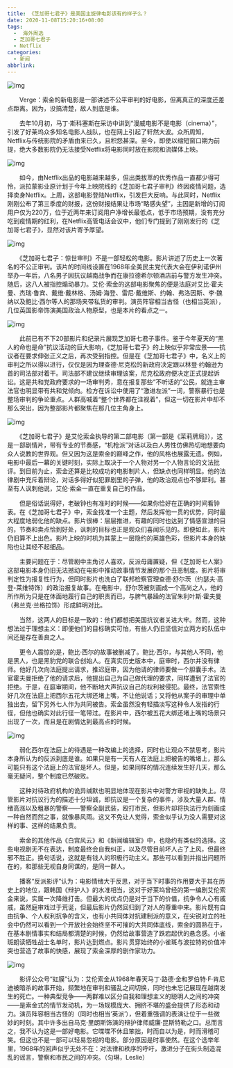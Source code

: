```yaml
---
title: 《芝加哥七君子》是美国主旋律电影该有的样子么？
date: 2020-11-08T15:20:16+08:00
tags:
  -  海外周选
  - 芝加哥七君子
  - Netflix
categories:
  - 新闻
abbrlink:
---
```


![img](https://cdn.jsdelivr.net/gh/yakeing/Documentation@main/Hexo/images/e6c8-kcaeqzx0188053.jpg)

　　Verge：索金的新电影是一部讲述不公平审判的好电影，但离真正的深度还差点距离。因为，没搞清楚，敌人到底是谁。

　　去年10月初，马丁·斯科塞斯在采访中讲到“漫威电影不是电影（cinema）”，引发了好莱坞众多知名电影人战队，也在网上引起了轩然大波。众所周知，Netflix与传统影院的矛盾由来已久，且积怨甚深。至今，即使以缩短窗口期为前提，绝大多数影院仍无法接受Netflix将电影同时放在影院和流媒体上映。

![img](https://cdn.jsdelivr.net/gh/yakeing/Documentation@main/Hexo/images/c9a9-kcaeqzx0201751.png)

　　如今，由Netflix出品的电影越来越多，但出类拔萃的优秀作品一直都少得可怜，派拉蒙影业原计划于今年上映院线的《芝加哥七君子审判》终因疫情问题，选择卖身Netflix。上周，这部电影登陆Netflix，引发巨大反响。与此同时，Netflix刚刚公布了第三季度的财报，这份财报结果让市场“略感失望”，主因是新增的订阅用户仅为220万，位于近两年来订阅用户净增长最低点，低于市场预期，没有充分吃到疫情期的红利，在Netflix高管电话会议中，他们专门提到了刚刚发行的《芝加哥七君子》，显然对该片寄予厚望。

![img](https://cdn.jsdelivr.net/gh/yakeing/Documentation@main/Hexo/images/40d8-kcaeqzx0205750.png)

　　《芝加哥七君子：惊世审判》不是一部轻松的电影。影片讲述了历史上一次著名的不公正审判。该片的时间线设置在1968年全美民主党代表大会在伊利诺伊州举办一年后，八名男子因抗议越南战争而在康拉德希尔顿酒店前与警方发生冲突。随后，这八人被指控煽动暴力。艾伦·索金的这部电影聚焦的便是法庭对艾比·霍夫曼、杰瑞·鲁宾、戴维·戴林格、汤姆·海登、雷尼·戴维斯、约翰、弗洛因斯、李·魏纳以及鲍比·西尔等人的那场夹带私货的审判。演员阵容相当古怪（也相当英派），几位英国影帝饰演美国政治人物原型，也是本片的看点之一。

![img](https://cdn.jsdelivr.net/gh/yakeing/Documentation@main/Hexo/images/e0eb-kcaeqzx0209813.png)

　　此前已有不下20部影片和纪录片展现芝加哥七君子事件。鉴于今年夏天的“黑人的命也是命”抗议活动的巨大影响，《芝加哥七君子》的上映似乎非常应景——抗议者在要求伸张正义之后，再次受到指控。但是在《芝加哥七君子》中，名义上的审判之所以得以进行，仅仅是因为理查德·尼克松的新政府决定跟以林登·约翰逊为首的司法部对着干。司法部不建议继续审理该案，尼克松政府便决定正式提起诉讼。这是共和党政府要求的一场审判秀，意在报复那些“不听话的”公民，就连主审法官也明显带有共和党倾向。检方在诉讼中使用了“激进左派”一词，警察暴行也是整场审判的争论重点。人群高喊着“整个世界都在注视着”，但这一切在影片中却不那么突出，因为整部影片都聚焦在那几位主角身上。

![img](https://cdn.jsdelivr.net/gh/yakeing/Documentation@main/Hexo/images/b73a-kcaeqzx0218754.png)

　　《芝加哥七君子》是艾伦索金执导的第二部电影（第一部是《茉莉牌局》），这是一部剧情片，带有专业的节奏感，“机枪派”对话以及白人男性仿佛热切地想要向众人说教的世界观。但又因为这是索金的巅峰之作，他的风格也展露无遗。例如，电影中最后一幕的关键时刻，实际上取决于一个人物对另一个人物言论的文法批评。到目前为止，索金还算是比较成功的电影制片人，但缺点也同样明显。他的法律剧中充斥着辩论，对话多得好似犯罪剧里的子弹，他的政治观点也不够犀利。甚至有人讽刺他说，艾伦·索金一直在重复自己的作品。

　　但是俗话说得好，老破钟也有准时的时候——如果你恰好在正确的时间看钟表。在《芝加哥七君子》中，索金找准一个主题，然后发挥他一贯的优势，同时最大程度地弱化他的缺点。影片很棒：层层推进，有趣的同时也达到了情感宣泄的目的，节奏和卖点恰到好处，讽刺的目标也正是观众们喜闻乐见的。即便如此，影片仍旧算不上出色。影片上映的时机为其蒙上一层隐约的英雄色彩，但影片本身的缺陷也让其经不起细品。

　　主要问题在于：尽管剧中主角讨人喜欢，反派毋庸置疑，但《芝加哥七人案》这部电影本身仍旧无法撼动在电影中推动故事情节发展的那个丑恶制度。影片将审判定性为报复性行为，但同时影片也洗白了联邦检察官理查德·舒尔茨（约瑟夫·高登-莱维特饰）的政治报复故事。在电影中，舒尔茨被刻画成一个高尚之人，他的所作所为只是在体面地履行自己的职责而已，与脾气暴躁的法官朱利叶斯·霍夫曼（弗兰克·兰格拉饰）形成鲜明对比。

　　当然，这两人的目标是一致的：他们都想把美国抗议者关进大牢。然而，这种想法过于理想主义：即便他们的目标确实可怕，有些人仍旧坚信对立两方的队伍中间还是存在善良之人。

　　更令人震惊的是，鲍比·西尔的故事被删减了。鲍比·西尔，与其他人不同，他是黑人，也是黑豹党的联合创始人。在真实历史版本中，庭审时，西尔并没有律师。他好几次向法庭提出请求，推迟庭审，因为他请的律师要做一个胆囊手术。法官霍夫曼拒绝了他的请求后，他提出自己为自己做代理的要求，同样遭到了法官的拒绝。于是，在庭审期间，他不断地大声抗议自己的权利被侵犯。最终，法官索性好几次在法庭上把西尔五花大绑还堵上嘴，不让他说话；又将他从案子的审理中单独出去，留下另外七人作为共同被告。索金虽然没有轻描淡写这种令人发指的行径，但他也确实对此行径一笔带过。在影片中，西尔被五花大绑还堵上嘴的场景只出现了一次，而且是在剧情达到最高点的时候。

![img](https://cdn.jsdelivr.net/gh/yakeing/Documentation@main/Hexo/images/ed65-kcaeqzx0222787.png)

　　弱化西尔在法庭上的待遇是一种改编上的选择，同时也让观众不禁思考，影片本身所认为的反派到底是谁。如果只是有一天有人在法庭上把被告的嘴堵上，那么可能只有这个法庭上的法官是坏人。但是，如果同样的情况连续发生好几天，那么毫无疑问，整个制度已然破败。

　　这种对待政府机构的诡异缄默也明显地体现在影片中对警方审视的缺失上。尽管影片对抗议行为的描述十分坦诚，即抗议是一个复杂的事件，涉及大量人群、情绪高涨以及粗暴的警察——警察全副武装，殴打市民，但影片却将执法行为刻画成一种自然而然之事，就像暴风雨。这又不免让人觉得，索金似乎认为没人需要对这样的事、这样的结果负责。

　　索金的其他作品《白宫风云》和《新闻编辑室》中，也隐约有类似的选择。这些电视剧无不在表达，制度最终会自我纠正，以及尽管目前坏人占了上风，但最终邪不胜正。换句话说，这就是有钱人的积极行动主义。那些可以看到并指出问题所在的，和那些无视自身同谋的，是同一群人。

　　播客“反派影评”认为：电影情绪大于反思，对于当下时事的作用要大于其在历史上的地位，跟韩国《辩护人》的水准相当，这对于好莱坞曾经的第一编剧艾伦索金来说，实属一次降维打击。但最大的优点仍是对于当下的价值，抗争令人心有戚戚，虽然庭审戏过于荒诞，但最后影片仍然回归到了对人的尊重中来。影片既有自由抗争、个人权利抗争的含义，也有小共同体对抗建制派的意义，在尖锐对立的社会中仍然可以看到一个开放社会始终坚不可摧的大共同体底线，索金的圆熟在于，在基本剧情事实和结局都清楚的时候，仍然给故事营造了跌宕起伏的悬念感。小雀斑朗读牺牲战士名单时，影片达到燃点。影片贯穿始终的小雀斑与波拉特的价值冲突也营造了故事的快感，展现了索金深厚的剧作家功力。

![img](https://cdn.jsdelivr.net/gh/yakeing/Documentation@main/Hexo/images/d928-kcaeqzx0224771.png)

　　影评公众号“虹膜”认为：艾伦索金从1968年春天马丁·路德·金和罗伯特·F·肯尼迪被暗杀的故事开始，频繁地在审判和骚乱之间切换，同时也未忘记展现在越南发生的死亡。一种典型竞争——两群难以区分自我和理想主义的聪明人之间的冲突——是索金式的情节发动机，为一场规模庞大、拥挤不堪的盛会提供了形态和动力。演员阵容相当古怪的（同时也相当‘英派’），但着重强调的表演让位于一些微妙的时刻。其中许多出自马克·里朗斯饰演的辩护律师威廉·昆斯特勒之口。总而言之，我不认为这是一部好电影。它喋喋不休且笨拙，时而自以为是，时而滑稽可笑。但这也不是一部可以轻易忽视的电影。部分原因是时事使然。在这个选举年里，1968年的回声似乎无处不在：对法律和秩序的呼吁，激进分子在街头制造混乱的谣言，警察和市民之间的冲突。（匀琳，Leslie）